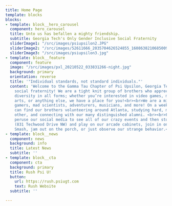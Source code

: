 ```yaml
---
title: Home Page
template: blocks
blocks:
- template: block__hero_carousel
  component: hero_carousel
  title: Unto us has befallen a mighty friendship.
  subtitle: Georgia Tech's Only Gender Inclusive Social Fraternity
  sliderImage1: "/src/images/psiupsilon2.JPG"
  sliderImage2: "/src/images/52611666_2035704626524855_1608638210685009920_o.jpg"
  sliderImage3: "/src/images/psiupsilon3.jpg"
- template: block__feature
  component: feature
  image: "/src/images/pxl_20210522_033831266-night.jpg"
  background: primary
  orientation: reverse
  title: '"Individual standards, not standard individuals."'
  content: 'Welcome to the Gamma Tau Chapter of Psi Upsilon, Georgia Tech’s only gender-inclusive
    social fraternity! We are a tight knit group of brothers who appreciate and encourage
    diversity in all forms; whether you’re interested in video games, music, flow
    arts, or anything else, we have a place for you!<br><br>We are a mix of everything:
    gamers, mad scientists, adventurers, musicians, and more! On a weekly basis you
    can find our brothers volunteering around Atlanta, studying hard, mentoring each
    other, and connecting with our many distinguished alumni. <br><br>Feel free to
    peruse our social media to see all of our crazy events and then stop by our house
    (831 Techwood Drive NW) and play on our arcade cabinets, join in on a game of
    Smash, jam out on the porch, or just observe our strange behavior.<br>'
- template: block__news
  component: news
  background: info
  title: Latest News
  subtitle: ''
- template: block__cta
  component: cta
  background: primary
  title: Rush Psi U!
  button:
    url: https://rush.psiugt.com
    text: Rush Website
  subtitle: ''

---
```

